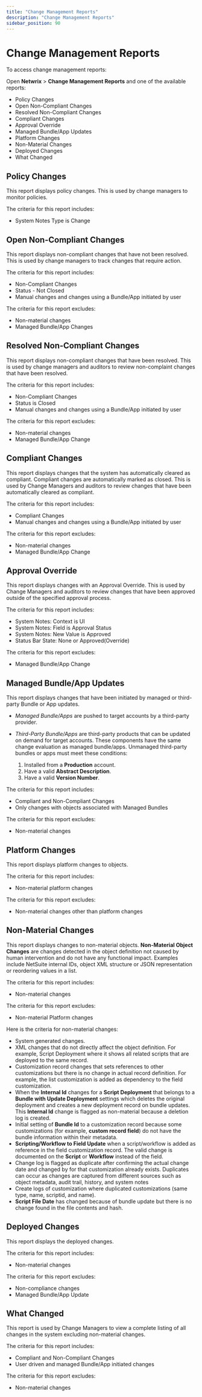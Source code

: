 ```yaml
---
title: "Change Management Reports"
description: "Change Management Reports"
sidebar_position: 90
---
```


# Change Management Reports

To access change management reports:

Open **Netwrix** > **Change Management Reports** and one of the available reports:

- Policy Changes
- Open Non-Compliant Changes
- Resolved Non-Compliant Changes
- Compliant Changes
- Approval Override
- Managed Bundle/App Updates
- Platform Changes
- Non-Material Changes
- Deployed Changes
- What Changed

## Policy Changes

This report displays policy changes. This is used by change managers to monitor policies.

The criteria for this report includes:

- System Notes Type is Change

## Open Non-Compliant Changes

This report displays non-compliant changes that have not been resolved. This is used by change
managers to track changes that require action.

The criteria for this report includes:

- Non-Compliant Changes
- Status - Not Closed
- Manual changes and changes using a Bundle/App initiated by user

The criteria for this report excludes:

- Non-material changes
- Managed Bundle/App Changes

## Resolved Non-Compliant Changes

This report displays non-compliant changes that have been resolved. This is used by change managers
and auditors to review non-complaint changes that have been resolved.

The criteria for this report includes:

- Non-Compliant Changes
- Status is Closed
- Manual changes and changes using a Bundle/App initiated by user

The criteria for this report excludes:

- Non-material changes
- Managed Bundle/App Change

## Compliant Changes

This report displays changes that the system has automatically cleared as compliant. Compliant
changes are automatically marked as closed. This is used by Change Managers and auditors to review
changes that have been automatically cleared as compliant.

The criteria for this report includes:

- Compliant Changes
- Manual changes and changes using a Bundle/App initiated by user

The criteria for this report excludes:

- Non-material changes
- Managed Bundle/App Change

## Approval Override

This report displays changes with an Approval Override. This is used by Change Managers and auditors
to review changes that have been approved outside of the specified approval process.

The criteria for this report includes:

- System Notes: Context is UI
- System Notes: Field is Approval Status
- System Notes: New Value is Approved
- Status Bar State: None or Approved(Override)

The criteria for this report excludes:

- Managed Bundle/App Change

## Managed Bundle/App Updates

This report displays changes that have been initiated by managed or third-party Bundle or App
updates.

- _Managed Bundle/Apps_ are pushed to target accounts by a third-party provider.
- _Third-Party Bundle/Apps_ are third-party products that can be updated on demand for target
  accounts. These components have the same change evaluation as managed bundle/apps. Unmanaged
  third-party bundles or apps must meet these conditions:

    1. Installed from a **Production** account.
    2. Have a valid **Abstract Description**.
    3. Have a valid **Version Number**.

The criteria for this report includes:

- Compliant and Non-Compliant Changes
- Only changes with objects associated with Managed Bundles

The criteria for this report excludes:

- Non-material changes

## Platform Changes

This report displays platform changes to objects.

The criteria for this report includes:

- Non-material platform changes

The criteria for this report excludes:

- Non-material changes other than platform changes

## Non-Material Changes

This report displays changes to non-material objects. **Non-Material Object Changes** are changes
detected in the object definition not caused by human intervention and do not have any functional
impact. Examples include NetSuite internal IDs, object XML structure or JSON representation or
reordering values in a list.

The criteria for this report includes:

- Non-material changes

The criteria for this report excludes:

- Non-material Platform changes

Here is the criteria for non-material changes:

- System generated changes.
- XML changes that do not directly affect the object definition. For example, Script Deployment
  where it shows all related scripts that are deployed to the same record.
- Customization record changes that sets references to other customizations but there is no change
  in actual record definition. For example, the list customization is added as dependency to the
  field customization.
- When the **Internal Id** changes for a **Script Deployment** that belongs to a **Bundle with
  Update Deployment** settings which deletes the original deployment and creates a new deployment
  record on bundle updates. This **Internal Id** change is flagged as non-material because a
  deletion log is created.
- Initial setting of **Bundle Id** to a customization record because some customizations (for
  example, **custom record field**) do not have the bundle information within their metadata.
- **Scripting/Workflow to Field Update** when a script/workflow is added as reference in the field
  customization record. The valid change is documented on the **Script** or **Workflow** instead of
  the field.
- Change log is flagged as duplicate after confirming the actual change date and changed by for that
  customization already exists. Duplicates can occur as changes are captured from different sources
  such as object metadata, audit trail, history, and system notes
- Create logs of customization where duplicated customizations (same type, name, scriptid, and
  name).
- **Script File Date** has changed because of bundle update but there is no change found in the file
  contents and hash.

## Deployed Changes

This report displays the deployed changes.

The criteria for this report includes:

- Non-material changes

The criteria for this report excludes:

- Non-compliance changes
- Managed Bundle/App Update

## What Changed

This report is used by Change Managers to view a complete listing of all changes in the system
excluding non-material changes.

The criteria for this report includes:

- Compliant and Non-Compliant Changes
- User driven and managed Bundle/App initiated changes

The criteria for this report excludes:

- Non-material changes
